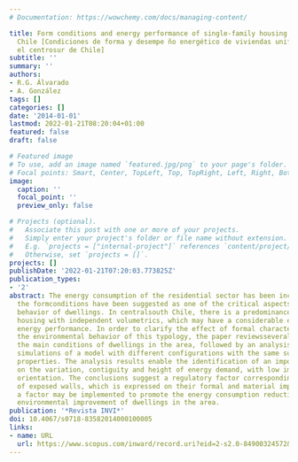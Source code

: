 ```yaml
---
# Documentation: https://wowchemy.com/docs/managing-content/

title: Form conditions and energy performance of single-family housing in central-South
  Chile [Condiciones de forma y desempe ño energético de viviendas unifamiliares en
  el centrosur de Chile]
subtitle: ''
summary: ''
authors:
- R.G. Álvarado
- A. González
tags: []
categories: []
date: '2014-01-01'
lastmod: 2022-01-21T08:20:04+01:00
featured: false
draft: false

# Featured image
# To use, add an image named `featured.jpg/png` to your page's folder.
# Focal points: Smart, Center, TopLeft, Top, TopRight, Left, Right, BottomLeft, Bottom, BottomRight.
image:
  caption: ''
  focal_point: ''
  preview_only: false

# Projects (optional).
#   Associate this post with one or more of your projects.
#   Simply enter your project's folder or file name without extension.
#   E.g. `projects = ["internal-project"]` references `content/project/deep-learning/index.md`.
#   Otherwise, set `projects = []`.
projects: []
publishDate: '2022-01-21T07:20:03.773825Z'
publication_types:
- '2'
abstract: The energy consumption of the residential sector has been increasing and
  the formconditions have been suggested as one of the critical aspects in the environmental
  behavior of dwellings. In centralsouth Chile, there is a predominance of single-family
  housing with independent volumetrics, which may have a considerable effect on their
  energy performance. In order to clarify the effect of formal characteristics on
  the environmental behavior of this typology, the paper reviewsseveral studies and
  the main conditions of dwellings in the area, followed by an analysis based on energy
  simulations of a model with different configurations with the same surface and constructional
  properties. The analysis results enable the identification of an important influence
  on the variation, contiguity and height of energy demand, with low impact of solar
  orientation. The conclusions suggest a regulatory factor corresponding to the surface
  of exposed walls, which is expressed on their formal and material importance; such
  a factor may be implemented to promote the energy consumption reduction and the
  environmental improvement of dwellings in the area.
publication: '*Revista INVI*'
doi: 10.4067/s0718-83582014000100005
links:
- name: URL
  url: https://www.scopus.com/inward/record.uri?eid=2-s2.0-84900324572&doi=10.4067%2fs0718-83582014000100005&partnerID=40&md5=14934deee11b5972dfc0f29564292858
---
```

